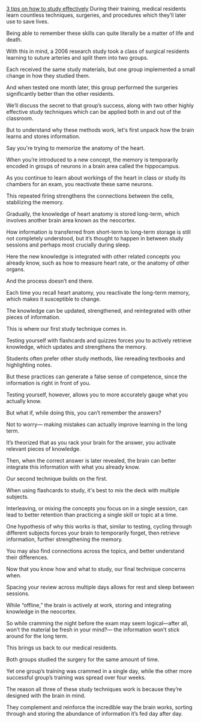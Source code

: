 [3 tips on how to study effectively](https://www.youtube.com/watch?v=TjPFZaMe2yw)
During their training, medical residents learn countless techniques, surgeries, and procedures which they’ll later use to save lives.

Being able to remember these skills can quite literally be a matter of life and death.

With this in mind, a 2006 research study took a class of surgical residents learning to suture arteries and split them into two groups.

Each received the same study materials, but one group implemented a small change in how they  studied them.

And when tested one month later, this group performed the surgeries significantly better than the other residents.

We’ll discuss the secret to that group’s success, along with two other highly effective study techniques which can be applied both in and out of the classroom.

But to understand why these methods work, let's first unpack how the brain learns and stores information.

Say you're trying to memorize the anatomy of the heart.

When you’re introduced to a new concept, the memory is temporarily encoded in groups of neurons in a brain area called the hippocampus.

As you continue to learn about workings of the heart in class or study its chambers for an exam, you reactivate these same neurons.

This repeated firing strengthens the connections between the cells, stabilizing the memory.

Gradually, the knowledge of heart anatomy is stored long-term, which involves another brain area known as the neocortex.

How information is transferred from short-term to long-term storage is still not completely  understood, but it’s thought to happen in between study sessions and perhaps most crucially during sleep.

Here the new knowledge is integrated with other related concepts you already know, such as how to measure heart rate, or the anatomy of other organs.

And the process doesn’t end there.

Each time you recall heart anatomy, you reactivate the long-term memory, which makes it susceptible to change.

The knowledge can be updated, strengthened, and reintegrated with other pieces of information.

This is where our first study technique comes in.

Testing yourself with flashcards and quizzes forces you to actively retrieve knowledge, which updates and strengthens the memory.

Students often prefer other study methods, like rereading textbooks and highlighting notes.

But these practices can generate a false sense of competence, since the information is right in front of you.

Testing yourself, however, allows you to more accurately gauge what you actually know.

But what if, while doing this, you can’t remember the answers? 

Not to worry— making mistakes can actually improve learning in the long term.

It’s theorized that as you rack your brain for the answer, you activate relevant pieces of knowledge.

Then, when the correct answer is later revealed, the brain can better integrate this information with what you already know.

Our second technique builds on the first.

When using flashcards to study, it's best to mix the deck with multiple subjects.

Interleaving, or mixing the concepts you focus on in a single session, can lead to better retention
than practicing a single skill or topic at a time. 

One hypothesis of why this works is that, similar to testing, cycling through different subjects forces your brain to temporarily forget, then retrieve information, further strengthening the memory.

You may also find connections across the topics, and better understand their differences.

Now that you know how and what to study, our final technique concerns when.

Spacing your review across multiple days allows for rest and sleep between sessions.

While “offline,” the brain is actively at work, storing and integrating knowledge in the neocortex.

So while cramming the night before the exam may seem logical—after all, won’t the material be fresh in your mind?— the information won’t stick around for the long term.

This brings us back to our medical residents.

Both groups studied the surgery for the same amount of time.

Yet one group’s training was crammed in a single day, while the other more successful group’s training was spread over four weeks.

The reason all three of these study techniques work is because they’re designed with the brain in mind.

They complement and reinforce the incredible way the brain works, sorting through and storing the abundance of information it’s fed day after day.

